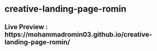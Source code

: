 # creative-landing-page-romin
<h2> Live Preview : https://mohammadromin03.github.io/creative-landing-page-romin/ </h2>

